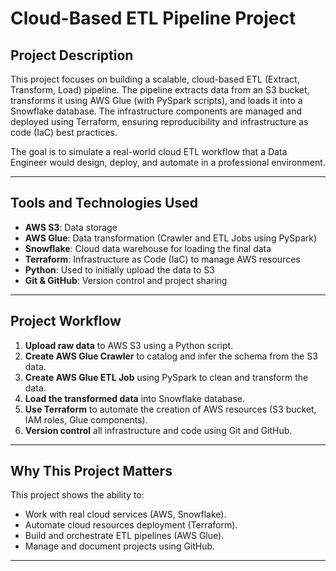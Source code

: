 # Cloud-Based ETL Pipeline Project

## Project Description
This project focuses on building a scalable, cloud-based ETL (Extract, Transform, Load) pipeline. The pipeline extracts data from an S3 bucket, transforms it using AWS Glue (with PySpark scripts), and loads it into a Snowflake database. The infrastructure components are managed and deployed using Terraform, ensuring reproducibility and infrastructure as code (IaC) best practices.

The goal is to simulate a real-world cloud ETL workflow that a Data Engineer would design, deploy, and automate in a professional environment.

---

## Tools and Technologies Used
- **AWS S3**: Data storage
- **AWS Glue**: Data transformation (Crawler and ETL Jobs using PySpark)
- **Snowflake**: Cloud data warehouse for loading the final data
- **Terraform**: Infrastructure as Code (IaC) to manage AWS resources
- **Python**: Used to initially upload the data to S3
- **Git & GitHub**: Version control and project sharing

---

## Project Workflow
1. **Upload raw data** to AWS S3 using a Python script.
2. **Create AWS Glue Crawler** to catalog and infer the schema from the S3 data.
3. **Create AWS Glue ETL Job** using PySpark to clean and transform the data.
4. **Load the transformed data** into Snowflake database.
5. **Use Terraform** to automate the creation of AWS resources (S3 bucket, IAM roles, Glue components).
6. **Version control** all infrastructure and code using Git and GitHub.

---

## Why This Project Matters
This project shows the ability to:
- Work with real cloud services (AWS, Snowflake).
- Automate cloud resources deployment (Terraform).
- Build and orchestrate ETL pipelines (AWS Glue).
- Manage and document projects using GitHub.

---
